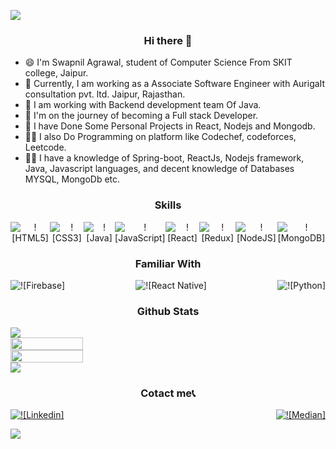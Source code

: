 ![](https://komarev.com/ghpvc/?username=your-code123-tech&style=flat-square&label=VIEWS)

<div align="center">
  
### Hi there 👋
  
 </div>
 
* 😄 I'm Swapnil Agrawal, student of Computer Science From SKIT college, Jaipur.
* 🚐 Currently, I am working as a Associate Software Engineer with AurigaIt consultation pvt. ltd. Jaipur, Rajasthan.
* 🚐 I am working with Backend development team Of Java.
* 🚐 I'm on the journey of becoming a Full stack Developer. 
* 🔨 I have Done Some Personal Projects in React, Nodejs and Mongodb.
* 👨‍💻 I also Do Programming on platform like Codechef, codeforces, Leetcode.
* 👨‍💻 I have a knowledge of Spring-boot, ReactJs, Nodejs framework, Java, Javascript languages, and decent knowledge of Databases MYSQL, MongoDb etc.



<div align="center">
  
  ### Skills 
  
  <div style="display:flex;justify-content:space-between;">
       <img src="https://img.shields.io/badge/html5-%23E34F26.svg?style=for-the-badge&logo=html5&logoColor=white" alt="![HTML5]" />
       <img src="https://img.shields.io/badge/css3-%231572B6.svg?style=for-the-badge&logo=css3&logoColor=white" alt="![CSS3]" />
       <img src="https://img.shields.io/badge/java-%23ED8B00.svg?style=for-the-badge&logo=java&logoColor=white" alt="![Java]" />
       <img src="https://img.shields.io/badge/javascript-%23323330.svg?style=for-the-badge&logo=javascript&logoColor=%23F7DF1E" alt="![JavaScript]" />
       <img src="https://img.shields.io/badge/react-%2320232a.svg?style=for-the-badge&logo=react&logoColor=%2361DAFB" alt="![React]" />
       <img src="https://img.shields.io/badge/redux-%23593d88.svg?style=for-the-badge&logo=redux&logoColor=white" alt="![Redux]" />
      <img src="https://img.shields.io/badge/node.js-6DA55F?style=for-the-badge&logo=node.js&logoColor=white" alt="![NodeJS]" />
      <img src="https://img.shields.io/badge/MongoDB-%234ea94b.svg?style=for-the-badge&logo=mongodb&logoColor=white" alt="![MongoDB]" />
  </div>
</div>

###


<div align="center">
  
  ### Familiar With 
  
  <div style="display:flex;justify-content:space-between;">
       <img src="https://img.shields.io/badge/firebase-%23039BE5.svg?style=for-the-badge&logo=firebase" alt="![Firebase]" />
       <img src="https://img.shields.io/badge/react_native-%2320232a.svg?style=for-the-badge&logo=react&logoColor=%2361DAFB" alt="![React Native]" />
       <img src="https://img.shields.io/badge/python-3670A0?style=for-the-badge&logo=python&logoColor=ffdd54" alt="![Python]" />
    
  </div>
</div>


<div align="center"> 
  
### Github Stats 
  
</div>

<img src="https://activity-graph.herokuapp.com/graph?username=code123-tech&theme=react-dark"/>

<div style="display:flex;flex-direction:column;">
  <img style="width:48%" src="https://github-readme-stats.vercel.app/api?username=code123-tech&show_icons=true&theme=Gradient&count_private=true" />
  <img style="width:48%" src="https://github-readme-streak-stats.herokuapp.com/?user=code123-tech&theme=dark" />
 </div>
<a href="https://github.com/code123-tech/github-readme-stats">
  <img src="https://github-readme-stats.vercel.app/api/top-langs/?username=code123-tech&layout=compact&langs_count=10)](https://github.com/code123-tech/github-readme-stats" />
</a>


###

<div align="center">
  
  ### Cotact me📞 
  
  <div style="display:flex;justify-content:space-between;">
      <a href="https://www.linkedin.com/in/swapnil-agrawal-504bba176/">
          <img src="https://img.shields.io/badge/linkedin-%230077B5.svg?style=for-the-badge&logo=linkedin&logoColor=white" alt="![Linkedin]" />
      </a>
     <a href="https://swapnilagarwal2001.medium.com/">
         <img src="https://img.shields.io/badge/Medium-%23000000.svg?style=for-the-badge&logo=Medium&logoColor=white" alt="![Median]" />
      </a>
  </div>
</div>




<!--
**code123-tech/code123-tech** is a ✨ _special_ ✨ repository because its `README.md` (this file) appears on your GitHub profile.

Here are some ideas to get you started:

- 🔭 I’m currently working on ...
- 🌱 I’m currently learning ...
- 👯 I’m looking to collaborate on ...
- 🤔 I’m looking for help with ...
- 💬 Ask me about ...
- 📫 How to reach me: ...
- 😄 Pronouns: ...
- ⚡ Fun fact: ...
-->

![](https://hit.yhype.me/github/profile?user_id=53444217)

